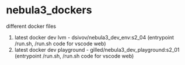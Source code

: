 # nebula3_dockers
different docker files
1. latest docker dev lvm - dsivov/nebula3_dev_env:s2_04 (entrypoint /run.sh, /run.sh code for vscode web)
2. latest docker dev playground - gilled/nebula3_dev_playground:s2_01 (entrypoint /run.sh, /run.sh code for vscode web)
